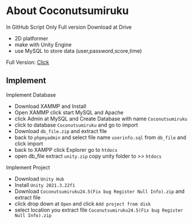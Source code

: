 
# About Coconutsumiruku
In GitHub Script Only Full version Download at Drive
- 2D platformer
- make with Unity Engine
- use MySQL to store data (user,password,score,time)

Full Version: [Click](https://drive.google.com/drive/folders/1suoXiMopr3ewnDlZdx88mnGzsOU-FsPN?usp=share_link)


## Implement

Implement Database
- Download XAMMP and Install
- Open XAMMP click start MySQL and Apache 
- click Admin at MySQL and Create Database with name `Coconutsumiruku`
- click to database `Coconutsumiruku` and go to import
- Download `db_file.zip` and extract file 
- back to `phpmyadmin` and select file name `userinfo.sql` from `db_file` and click import
- back to XAMPP click Explorer go to `htdocs` 
- open db_file extract `unity.zip` copy unity folder to >> `htdocs`


Implement Project 
- Download `Unity Hub`
- Install `Unity 2021.3.22f1`
- Download `Coconutsumiruku24.5(Fix bug Register Null Info).zip` and extract file
- click drop down at `Open` and click `Add project from disk`
- select location you extract file `Coconutsumiruku24.5(Fix bug Register Null Info).zip`

